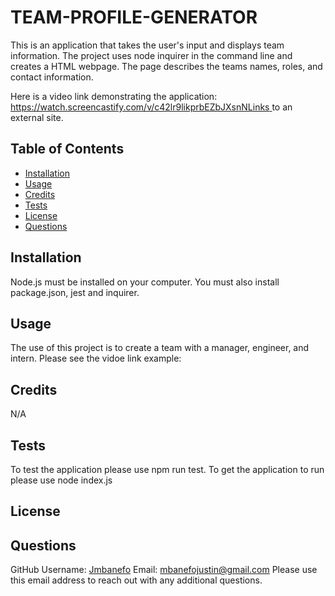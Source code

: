 # TEAM-PROFILE-GENERATOR
  
    
  This is an application that takes the user's input and displays team information. The project uses node inquirer in the command line and creates a HTML webpage. The page describes the teams names, roles, and contact information. 

  Here is a video link demonstrating the application: [https://watch.screencastify.com/v/c42lr9likprbEZbJXsnNLinks ](https://watch.screencastify.com/v/c42lr9likprbEZbJXsnN)to an external site.
  

  ## Table of Contents
  * [Installation](#installation)
  * [Usage](#usage)
  * [Credits](#credits)
  * [Tests](#tests)
  * [License](#license)
  * [Questions](#questions)
  
  ## Installation 
  Node.js must be installed on your computer. You must also install package.json, jest and inquirer.
  
  ## Usage
  The use of this project is to create a team with a manager, engineer, and intern. Please see the vidoe link example: 
  
  ## Credits
  N/A

  ## Tests
  To test the application please use npm run test. To get the application to run please use node index.js
    
  ## License 
  
  


  ## Questions
  GitHub Username: [Jmbanefo](github.com/Jmbanefo)
  Email: mbanefojustin@gmail.com
  Please use this email address to reach out with any additional questions. 
        
